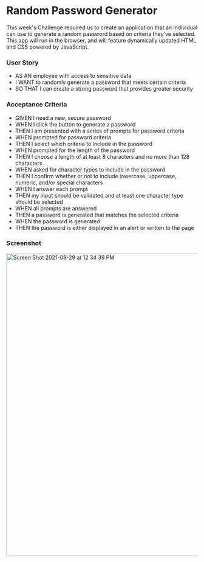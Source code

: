 # Random Password Generator
This week's Challenge required us to create an application that an individual can use to generate a random password based on criteria they've selected. This app will run in the browser, and will feature dynamically updated HTML and CSS powered by JavaScript. 

### User Story
* AS AN employee with access to sensitive data
* I WANT to randomly generate a password that meets certain criteria
* SO THAT I can create a strong password that provides greater security

### Acceptance Criteria
* GIVEN I need a new, secure password
* WHEN I click the button to generate a password
* THEN I am presented with a series of prompts for password criteria
* WHEN prompted for password criteria
* THEN I select which criteria to include in the password
* WHEN prompted for the length of the password
* THEN I choose a length of at least 8 characters and no more than 128 characters
* WHEN asked for character types to include in the password
* THEN I confirm whether or not to include lowercase, uppercase, numeric, and/or special characters
* WHEN I answer each prompt
* THEN my input should be validated and at least one character type should be selected
* WHEN all prompts are answered
* THEN a password is generated that matches the selected criteria
* WHEN the password is generated
* THEN the password is either displayed in an alert or written to the page

### Screenshot
<img width="796" alt="Screen Shot 2021-08-29 at 12 34 39 PM" src="https://user-images.githubusercontent.com/29662632/131259922-dc2e1a88-2277-4a92-b01d-5f713dce763f.png">
